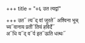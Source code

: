 +++
title = "०६ उत त्यद्वां"

+++
उत᳓ त्य᳓द् वां जुरते᳓ अश्विना भूच्  
च्य᳓वानाय प्रती᳓तियं हविर्दे᳓  
अ᳓धि य᳓द् व᳓र्प इत᳓ऊति धत्थः᳓